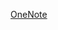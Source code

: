 [OneNote](https://studthowlde-my.sharepoint.com/:o:/g/personal/philipp_kuehne_stud_th-owl_de/EhrIo08CtLNBrEe_FqsODOUBJoaLbdrlAOP85tF1ox-lmA?e=ziZ3Ll)